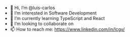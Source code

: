 - 👋 Hi, I’m @luis-carlos
- 👀 I’m interested in Software Development
- 🌱 I’m currently learning TypeScript and React
- 💞️ I’m looking to collaborate on 
- 📫 How to reach me: https://www.linkedin.com/in/lcgv/

<!---
luis-carlos/luis-carlos is a ✨ special ✨ repository because its `README.md` (this file) appears on your GitHub profile.
You can click the Preview link to take a look at your changes.
--->
